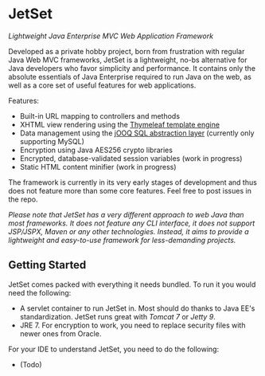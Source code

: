 JetSet
======

*Lightweight Java Enterprise MVC Web Application Framework*

Developed as a private hobby project, born from frustration with regular Java Web MVC frameworks, JetSet is a lightweight, no-bs alternative for Java developers who favor simplicity and performance. It contains only the absolute essentials of Java Enterprise required to run Java on the web, as well as a core set of useful features for web applications.

Features:
 * Built-in URL mapping to controllers and methods
 * XHTML view rendering using the [Thymeleaf template engine](http://www.thymeleaf.org/)
 * Data management using the [jOOQ SQL abstraction layer](http://www.jooq.org/) (currently only supporting MySQL)
 * Encryption using Java AES256 crypto libraries
 * Encrypted, database-validated session variables (work in progress)
 * Static HTML content minifier (work in progress)

The framework is currently in its very early stages of development and thus does not feature more than some core features. Feel free to post issues in the repo.

_Please note that JetSet has a very different approach to web Java than most frameworks. It does not feature any CLI interface, it does not support JSP/JSPX, Maven or any other technologies. Instead, it aims to provide a lightweight and easy-to-use framework for less-demanding projects._

Getting Started
---------------

JetSet comes packed with everything it needs bundled. To run it you would need the following:
* A servlet container to run JetSet in. Most should do thanks to Java EE's standardization. JetSet runs great with *Tomcat 7* or *Jetty 9*.
* JRE 7. For encryption to work, you need to replace security files with newer ones from Oracle.

For your IDE to understand JetSet, you need to do the following:
* (Todo)
